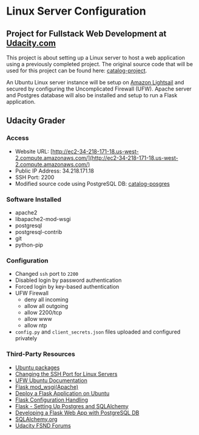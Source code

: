 # Linux Server Configuration

## Project for Fullstack Web Development at [Udacity.com](http://udacity.com)
This project is about setting up a Linux server to host a web application using
a previously completed project. The original source code that will be used for
this project can be found here: [catalog-project](https://github.com/junclemente/catalog_project).

An Ubuntu Linux server instance will be setup on [Amazon Lightsail](http://lighsail.aws.amazon.com)
and secured by configuring the Uncomplicated Firewall (UFW).
Apache server and Postgres database will also be installed and setup to run a
Flask application.

## Udacity Grader

### Access
* Website URL: [http://ec2-34-218-171-18.us-west-2.compute.amazonaws.com/](http://ec2-34-218-171-18.us-west-2.compute.amazonaws.com/)
* Public IP Address: 34.218.171.18
* SSH Port: 2200
* Modified source code using PostgreSQL DB: [catalog-posgres](https://github.com/junclemente/catalog-postgres)


### Software Installed
* apache2
* libapache2-mod-wsgi
* postgresql
* postgresql-contrib
* git
* python-pip

### Configuration
* Changed `ssh` port to `2200`
* Disabled login by password authentication
* Forced login by key-based authentication
* UFW Firewall
  * deny all incoming
  * allow all outgoing
  * allow 2200/tcp
  * allow www
  * allow ntp
* `config.py` and `client_secrets.json` files uploaded and configured privately

### Third-Party Resources
* [Ubuntu packages](https://packages.ubuntu.com/)
* [Changing the SSH Port for Linux Servers](https://www.godaddy.com/help/changing-the-ssh-port-for-your-linux-server-7306)
* [UFW Ubuntu Documentation](https://help.ubuntu.com/community/UFW)
* [Flask mod_wsgi(Apache)](http://flask.pocoo.org/docs/0.12/deploying/mod_wsgi/)
* [Deploy a Flask Application on Ubuntu](https://www.digitalocean.com/community/tutorials/how-to-deploy-a-flask-application-on-an-ubuntu-vps)
* [Flask Configuration Handling](http://flask.pocoo.org/docs/0.12/config/)
* [Flask - Setting Up Postgres and SQLAlchemy](https://realpython.com/blog/python/flask-by-example-part-2-postgres-sqlalchemy-and-alembic/)
* [Developing a Flask Web App with PostgreSQL DB](https://blog.theodo.fr/2017/03/developping-a-flask-web-app-with-a-postresql-database-making-all-the-possible-errors/)
* [SQLAlchemy.org](https://www.sqlalchemy.org/)
* [Udacity FSND Forums](https://discussions.udacity.com/c/nd004-full-stack-broadcast)
